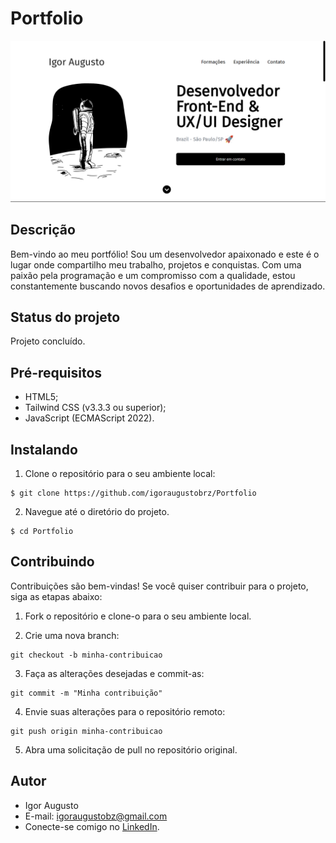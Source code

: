 # Portfolio

<div align="center">
<img src="src/img/site.png" width="2000px" alt="Imagem do site" title="Imagem do site"/>
</div>

## Descrição

Bem-vindo ao meu portfólio! Sou um desenvolvedor apaixonado e este é o lugar onde compartilho meu trabalho, projetos e conquistas. Com uma paixão pela programação e um compromisso com a qualidade, estou constantemente buscando novos desafios e oportunidades de aprendizado.

## Status do projeto

Projeto concluído.

## Pré-requisitos

- HTML5;
- Tailwind CSS (v3.3.3 ou superior);
- JavaScript (ECMAScript 2022).

## Instalando

1. Clone o repositório para o seu ambiente local:

```
$ git clone https://github.com/igoraugustobrz/Portfolio
```

2. Navegue até o diretório do projeto.

```
$ cd Portfolio
```

## Contribuindo

Contribuições são bem-vindas! Se você quiser contribuir para o projeto, siga as etapas abaixo:

1. Fork o repositório e clone-o para o seu ambiente local.

2. Crie uma nova branch:

```
git checkout -b minha-contribuicao
```

3. Faça as alterações desejadas e commit-as:

```
git commit -m "Minha contribuição"
```

4. Envie suas alterações para o repositório remoto:

```
git push origin minha-contribuicao
```

5. Abra uma solicitação de pull no repositório original.

## Autor

- Igor Augusto
- E-mail: igoraugustobz@gmail.com
- Conecte-se comigo no [LinkedIn](https://www.linkedin.com/in/igoraugustobrz/).
